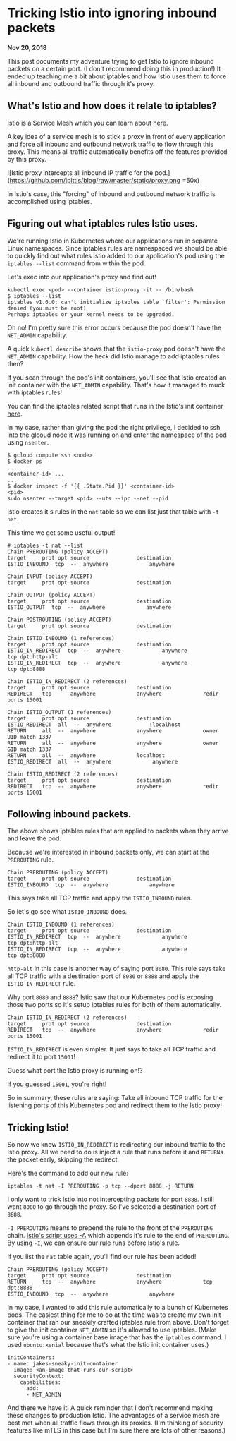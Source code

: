 # Tricking Istio into ignoring inbound packets

**Nov 20, 2018**

This post documents my adventure trying to get Istio to ignore inbound packets on a certain port. (I don't recommend doing this in production!) It ended up teaching me a bit about iptables and how Istio uses them to force all inbound and outbound traffic through it's proxy.

## What's Istio and how does it relate to iptables?

Istio is a Service Mesh which you can learn about [here](https://istio.io/docs/concepts/what-is-istio/).

A key idea of a service mesh is to stick a proxy in front of every application and force all inbound and outbound network traffic to flow through this proxy. This means all traffic automatically benefits off the features provided by this proxy.

![Istio proxy intercepts all inbound IP traffic for the pod.](https://github.com/jpittis/blog/raw/master/static/proxy.png =50x)

In Istio's case, this "forcing" of inbound and outbound network traffic is accomplished using iptables.

## Figuring out what iptables rules Istio uses.

We're running Istio in Kubernetes where our applications run in separate Linux namespaces. Since iptables rules are namespaced we should be able to quickly find out what rules Istio added to our application's pod using the `iptables --list` command from within the pod.
  
Let's exec into our application's proxy and find out!  

```  
kubectl exec <pod> --container istio-proxy -it -- /bin/bash 
$ iptables --list  
iptables v1.6.0: can't initialize iptables table `filter': Permission denied (you must be root)
Perhaps iptables or your kernel needs to be upgraded.  
```

Oh no! I'm pretty sure this error occurs because the pod doesn't have the `NET_ADMIN` capability.

A quick `kubectl describe` shows that the `istio-proxy` pod doesn't have the `NET_ADMIN` capability. How the heck did Istio manage to add iptables rules then?

If you scan through the pod's init containers, you'll see that Istio created an init container with the `NET_ADMIN` capability. That's how it managed to muck with iptables rules!

You can find the iptables related script that runs in the Istio's init container [here](https://github.com/istio/istio/blob/ec7f44dc672830d47f46ca0c4b6a84b5e0188575/tools/deb/istio-iptables.sh).

In my case, rather than giving the pod the right privilege, I decided to ssh into the glcoud node it was running on and enter the namespace of the pod using `nsenter`.

```
$ gcloud compute ssh <node>
$ docker ps  
...
<container-id> ...
...
$ docker inspect -f '{{ .State.Pid }}' <container-id>  
<pid>
sudo nsenter --target <pid> --uts --ipc --net --pid  
```  

Istio creates it's rules in the `nat` table so we can list just that table with `-t nat`.

This time we get some useful output!  
  
```  
# iptables -t nat --list
Chain PREROUTING (policy ACCEPT)
target     prot opt source               destination
ISTIO_INBOUND  tcp  --  anywhere             anywhere

Chain INPUT (policy ACCEPT)
target     prot opt source               destination

Chain OUTPUT (policy ACCEPT)
target     prot opt source               destination
ISTIO_OUTPUT  tcp  --  anywhere             anywhere

Chain POSTROUTING (policy ACCEPT)
target     prot opt source               destination

Chain ISTIO_INBOUND (1 references)
target     prot opt source               destination
ISTIO_IN_REDIRECT  tcp  --  anywhere             anywhere             tcp dpt:http-alt
ISTIO_IN_REDIRECT  tcp  --  anywhere             anywhere             tcp dpt:8888

Chain ISTIO_IN_REDIRECT (2 references)
target     prot opt source               destination
REDIRECT   tcp  --  anywhere             anywhere             redir ports 15001

Chain ISTIO_OUTPUT (1 references)
target     prot opt source               destination
ISTIO_REDIRECT  all  --  anywhere            !localhost
RETURN     all  --  anywhere             anywhere             owner UID match 1337
RETURN     all  --  anywhere             anywhere             owner GID match 1337
RETURN     all  --  anywhere             localhost
ISTIO_REDIRECT  all  --  anywhere             anywhere

Chain ISTIO_REDIRECT (2 references)
target     prot opt source               destination
REDIRECT   tcp  --  anywhere             anywhere             redir ports 15001
```

## Following inbound packets.

The above shows iptables rules that are applied to packets when they arrive and leave the pod.

Because we're interested in inbound packets only, we can start at the `PREROUTING` rule.

```  
Chain PREROUTING (policy ACCEPT)
target     prot opt source               destination
ISTIO_INBOUND  tcp  --  anywhere             anywhere
```  
  
This says take all TCP traffic and apply the `ISTIO_INBOUND` rules.
  
So let's go see what `ISTIO_INBOUND` does.

```  
Chain ISTIO_INBOUND (1 references)
target     prot opt source               destination
ISTIO_IN_REDIRECT  tcp  --  anywhere             anywhere             tcp dpt:http-alt
ISTIO_IN_REDIRECT  tcp  --  anywhere             anywhere             tcp dpt:8888 
```  
  
`http-alt` in this case is another way of saying port `8080`. This rule says take all TCP traffic with a destination port of `8080` or `8888` and apply the `ISTIO_IN_REDIRECT` rule.

Why port `8080` and `8888`? Istio saw that our Kubernetes pod is exposing those two ports so it's setup iptables rules for both of them automatically.

```  
Chain ISTIO_IN_REDIRECT (2 references)
target     prot opt source               destination
REDIRECT   tcp  --  anywhere             anywhere             redir ports 15001
```  
  
`ISTIO_IN_REDIRECT` is even simpler. It just says to take all TCP traffic and redirect it to port `15001`!

Guess what port the Istio proxy is running on!?

If you guessed `15001`, you're right!

So in summary, these rules are saying: Take all inbound TCP traffic for the listening ports of this Kubernetes pod and redirect them to the Istio proxy!

## Tricking Istio!

So now we know `ISTIO_IN_REDIRECT` is redirecting our inbound traffic to the Istio proxy. All we need to do is inject a rule that runs before it and `RETURN`s the packet early, skipping the redirect.

Here's the command to add our new rule:

```  
iptables -t nat -I PREROUTING -p tcp --dport 8888 -j RETURN
```  
  
I only want to trick Istio into not intercepting packets for port `8888`. I still want `8080` to go through the proxy. So I've selected a destination port of `8888`.

`-I PREROUTING` means to prepend the rule to the front of the `PREROUTING` chain. [Istio's script uses -A](https://github.com/istio/istio/blob/ec7f44dc672830d47f46ca0c4b6a84b5e0188575/tools/deb/istio-iptables.sh#L250) which appends it's rule to the end of `PREROUTING`. By using `-I`, we can ensure our rule runs before Istio's rule. 
  
If you list the `nat` table again, you'll find our rule has been added!

```  
Chain PREROUTING (policy ACCEPT)
target     prot opt source               destination
RETURN     tcp  --  anywhere             anywhere             tcp dpt:8888
ISTIO_INBOUND  tcp  --  anywhere             anywhere  
```  

In my case, I wanted to add this rule automatically to a bunch of Kubernetes pods. The easiest thing for me to do at the time was to create my own init container that ran our sneakily crafted iptables rule from above. Don't forget to give the init container `NET_ADMIN` so it's allowed to use iptables. (Make sure you're using a container base image that has the `iptables` command. I used `ubuntu:xenial` because that's what the Istio init container uses.)

```  
initContainers:
- name: jakes-sneaky-init-container
  image: <an-image-that-runs-our-script>
  securityContext:
    capabilities:
      add:
      - NET_ADMIN  
```

And there we have it! A quick reminder that I don't recommend making these changes to production Istio. The advantages of a service mesh are best met when all traffic flows through its proxies. (I'm thinking of security features like mTLS in this case but I'm sure there are lots of other reasons.)
